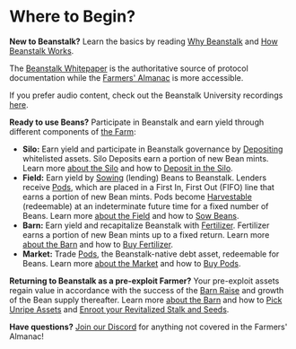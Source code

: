 # Where to Begin?

**New to Beanstalk?** Learn the basics by reading [Why Beanstalk](../../introduction/why-beanstalk.md) and [How Beanstalk Works](../../introduction/how-beanstalk-works.md).&#x20;

The [Beanstalk Whitepaper](https://bean.money/beanstalk.pdf) is the authoritative source of protocol documentation while the [Farmers' Almanac](../../) is more accessible.&#x20;

If you prefer audio content, check out the Beanstalk University recordings [here](https://community.bean.money/recordings).

**Ready to use Beans?** Participate in Beanstalk and earn yield through different components of [the Farm](../../farm/overview.md):

* **Silo:** Earn yield and participate in Beanstalk governance by [Depositing](../../protocol/glossary.md#deposit) whitelisted assets. Silo Deposits earn a portion of new Bean mints. Learn more [about the Silo](../../farm/silo/) and how to [Deposit in the Silo](../silo/deposit.md).
* **Field:** Earn yield by [Sowing](../../protocol/glossary.md#sow) (lending) Beans to Beanstalk. Lenders receive [Pods](../../protocol/glossary.md#pods), which are placed in a First In, First Out (FIFO) line that earns a portion of new Bean mints. Pods become [Harvestable](../../protocol/glossary.md#harvestable-pods) (redeemable) at an indeterminate future time for a fixed number of Beans. Learn more [about the Field](../../farm/field.md) and how to [Sow Beans](../field/sow.md).
* **Barn:** Earn yield and recapitalize Beanstalk with [Fertilizer](../../protocol/glossary.md#fertilizer). Fertilizer earns a portion of new Bean mints up to a fixed return. Learn more [about the Barn](../../farm/barn.md) and how to [Buy Fertilizer](../barn/buy-fertilizer.md).
* **Market:** Trade [Pods](../../protocol/glossary.md#pods), the Beanstalk-native debt asset, redeemable for Beans. Learn more [about the Market](../../farm/market.md) and how to [Buy Pods](../market/buy-pods.md).

**Returning to Beanstalk as a pre-exploit Farmer?** Your pre-exploit assets regain value in accordance with the success of the [Barn Raise](../../protocol/glossary.md#barn-raise) and growth of the Bean supply thereafter. Learn more [about the Barn](../../farm/barn.md) and how to [Pick Unripe Assets](../unripe-assets/pick-unripe-assets.md) and [Enroot your Revitalized Stalk and Seeds](../silo/claim-rewards.md#enroot).

**Have questions?** [Join our Discord](https://discord.gg/beanstalk) for anything not covered in the Farmers' Almanac!
